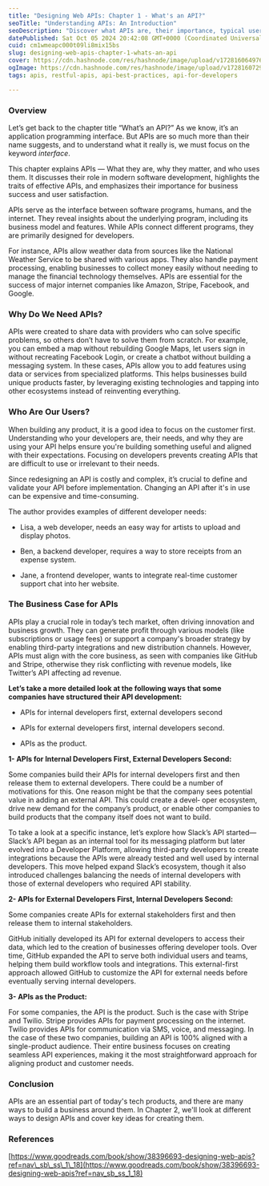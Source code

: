 ```yaml
---
title: "Designing Web APIs: Chapter 1 - What's an API?"
seoTitle: "Understanding APIs: An Introduction"
seoDescription: "Discover what APIs are, their importance, typical users, and how businesses use them to innovate and grow in modern software development"
datePublished: Sat Oct 05 2024 20:42:08 GMT+0000 (Coordinated Universal Time)
cuid: cm1wmeapc000t09li8mix15bs
slug: designing-web-apis-chapter-1-whats-an-api
cover: https://cdn.hashnode.com/res/hashnode/image/upload/v1728160649763/ccebc01a-5525-43ea-9c73-f26e38650359.webp
ogImage: https://cdn.hashnode.com/res/hashnode/image/upload/v1728160729671/8dd72802-0e00-45e2-bde1-2eb02e18c23b.webp
tags: apis, restful-apis, api-best-practices, api-for-developers

---
```


### **Overview**

Let’s get back to the chapter title “What’s an API?” As we know, it’s an application programming interface. But APIs are so much more than their name suggests, and to understand what it really is, we must focus on the keyword *interface*.

This chapter explains APIs — What they are, why they matter, and who uses them. It discusses their role in modern software development, highlights the traits of effective APIs, and emphasizes their importance for business success and user satisfaction.

APIs serve as the interface between software programs, humans, and the internet. They reveal insights about the underlying program, including its business model and features. While APIs connect different programs, they are primarily designed for developers.

For instance, APIs allow weather data from sources like the National Weather Service to be shared with various apps. They also handle payment processing, enabling businesses to collect money easily without needing to manage the financial technology themselves. APIs are essential for the success of major internet companies like Amazon, Stripe, Facebook, and Google.

### **Why Do We Need APIs?**

APIs were created to share data with providers who can solve specific problems, so others don’t have to solve them from scratch. For example, you can embed a map without rebuilding Google Maps, let users sign in without recreating Facebook Login, or create a chatbot without building a messaging system. In these cases, APIs allow you to add features using data or services from specialized platforms. This helps businesses build unique products faster, by leveraging existing technologies and tapping into other ecosystems instead of reinventing everything.

### **Who Are Our Users?**

When building any product, it is a good idea to focus on the customer first. Understanding who your developers are, their needs, and why they are using your API helps ensure you're building something useful and aligned with their expectations. Focusing on developers prevents creating APIs that are difficult to use or irrelevant to their needs.

Since redesigning an API is costly and complex, it’s crucial to define and validate your API before implementation. Changing an API after it's in use can be expensive and time-consuming.

The author provides examples of different developer needs:

* Lisa, a web developer, needs an easy way for artists to upload and display photos.
    
* Ben, a backend developer, requires a way to store receipts from an expense system.
    
* Jane, a frontend developer, wants to integrate real-time customer support chat into her website.
    

### **The Business Case for APIs**

APIs play a crucial role in today’s tech market, often driving innovation and business growth. They can generate profit through various models (like subscriptions or usage fees) or support a company's broader strategy by enabling third-party integrations and new distribution channels. However, APIs must align with the core business, as seen with companies like GitHub and Stripe, otherwise they risk conflicting with revenue models, like Twitter’s API affecting ad revenue.

**Let’s take a more detailed look at the following ways that some companies have structured their API development:**

* APIs for internal developers first, external developers second
    
* APIs for external developers first, internal developers second.
    
* APIs as the product.
    

**1- APIs for Internal Developers First, External Developers Second:**

Some companies build their APIs for internal developers first and then release them to external developers. There could be a number of motivations for this. One reason might be that the company sees potential value in adding an external API. This could create a devel‐ oper ecosystem, drive new demand for the company’s product, or enable other companies to build products that the company itself does not want to build.

To take a look at a specific instance, let’s explore how Slack’s API started— Slack’s API began as an internal tool for its messaging platform but later evolved into a Developer Platform, allowing third-party developers to create integrations because the APIs were already tested and well used by internal developers. This move helped expand Slack’s ecosystem, though it also introduced challenges balancing the needs of internal developers with those of external developers who required API stability.

**2- APIs for External Developers First, Internal Developers Second:**

Some companies create APIs for external stakeholders first and then release them to internal stakeholders.

GitHub initially developed its API for external developers to access their data, which led to the creation of businesses offering developer tools. Over time, GitHub expanded the API to serve both individual users and teams, helping them build workflow tools and integrations. This external-first approach allowed GitHub to customize the API for external needs before eventually serving internal developers.

**3- APIs as the Product:**

For some companies, the API is the product. Such is the case with Stripe and Twilio. Stripe provides APIs for payment processing on the internet. Twilio provides APIs for communication via SMS, voice, and messaging. In the case of these two companies, building an API is 100% aligned with a single-product audience. Their entire business focuses on creating seamless API experiences, making it the most straightforward approach for aligning product and customer needs.

### **Conclusion**

APIs are an essential part of today's tech products, and there are many ways to build a business around them. In Chapter 2, we'll look at different ways to design APIs and cover key ideas for creating them.

### References

[https://www.goodreads.com/book/show/38396693-designing-web-apis?ref=nav\_sb\_ss\_1\_18](https://www.goodreads.com/book/show/38396693-designing-web-apis?ref=nav_sb_ss_1_18)